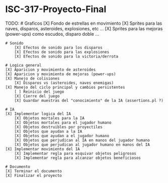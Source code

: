 # ISC-317-Proyecto-Final





TODO:
	# Graficos
		[X] Fondo de estrellas en movimiento
		[X] Sprites para las naves, disparos, asteroides, explosiones, etc ...
		[X] Sprites para las mejoras (power-ups) como escudos, disparo doble ...
	
	# Sonido
		[X] Efectos de sonido para los disparos
		[X] Efectos de sonido para las explosiones
		[X] Efectos de sonido para la victoria/derrota
	
	# Logica general
	[X] Aparicion y movimiento de asteroides
	[X] Aparicion y movimiento de mejoras (power-ups)
	[X] Manejo de colisiones
		[X]	Disparos vs (asteroides, naves enemigas)
	[X] Manejo del ciclo principal y cambios persistentes
		[ ] Reinicio del juego
		[X] Cierre del juego
		[X] Guardar muestras del "conocimiento" de la IA (assertions.pl ?)
	
	# IA
	[X] Implementar logica del IA
		[X] Objetos mortales para la IA
		[X] Objetos mortales para el jugador humano
		[X] Objetos destruibles por proyectiles
		[X] Objetos que ayudan a la IA
		[X] Objetos que ayudan a el jugador humano
		[X] Objetos que perjudican al IA en manos del jugador humano
		[X] Objetos que perjudican al jugador humano en manos del IA
	[X] Implementar movimiento del IA
		[X] Implementar regla para esquivar objetos peligrosos
		[X] Implementar regla para alcanzar objetos beneficiosos
	
	# Documento
	[X] Terminar el documento
	[X]	Finalizar el proyecto
